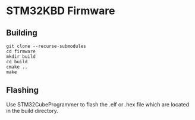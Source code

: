 # STM32KBD Firmware

## Building

`git clone --recurse-submodules`<br />
`cd firmware`<br />
`mkdir build`<br />
`cd build`<br />
`cmake ..`<br />
`make`<br />

## Flashing

Use STM32CubeProgrammer to flash the .elf or .hex file which are located in the build directory.
